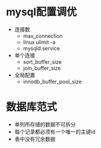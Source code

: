 # mysql配置调优
* 连接数
    * max_connection
    * linux ulimit -a
    * mysqld.service
* 单个连接
    * sort_buffer_size
    * join_buffer_size
* 全局配置
    * innodb_buffer_pool_size

# 数据库范式
* 单列所存储的数据不可拆分
* 每个记录都必须有一个唯一的主键id
* 表中没有冗余数据